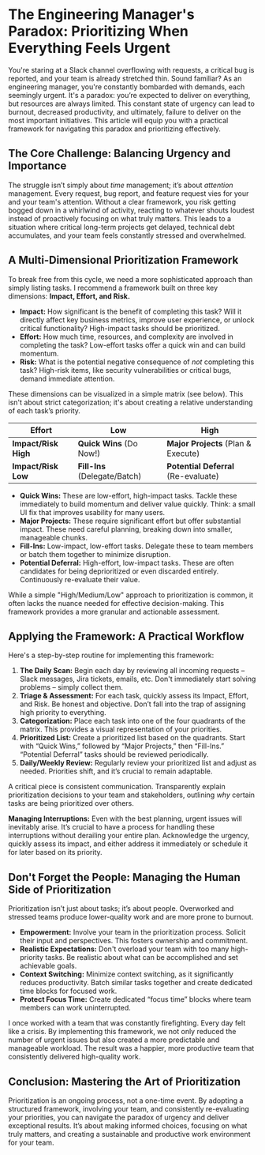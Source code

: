 # The Engineering Manager's Paradox: Prioritizing When Everything Feels Urgent

You're staring at a Slack channel overflowing with requests, a critical bug is reported, and your team is already stretched thin. Sound familiar? As an engineering manager, you're constantly bombarded with demands, each seemingly urgent. It's a paradox: you’re expected to deliver on everything, but resources are always limited. This constant state of urgency can lead to burnout, decreased productivity, and ultimately, failure to deliver on the most important initiatives. This article will equip you with a practical framework for navigating this paradox and prioritizing effectively.

## The Core Challenge: Balancing Urgency and Importance

The struggle isn’t simply about *time* management; it’s about *attention* management. Every request, bug report, and feature request vies for your and your team's attention. Without a clear framework, you risk getting bogged down in a whirlwind of activity, reacting to whatever shouts loudest instead of proactively focusing on what truly matters. This leads to a situation where critical long-term projects get delayed, technical debt accumulates, and your team feels constantly stressed and overwhelmed. 

## A Multi-Dimensional Prioritization Framework

To break free from this cycle, we need a more sophisticated approach than simply listing tasks. I recommend a framework built on three key dimensions: **Impact, Effort, and Risk.** 

* **Impact:** How significant is the benefit of completing this task? Will it directly affect key business metrics, improve user experience, or unlock critical functionality?  High-impact tasks should be prioritized.
* **Effort:** How much time, resources, and complexity are involved in completing the task?  Low-effort tasks offer a quick win and can build momentum.
* **Risk:** What is the potential negative consequence of *not* completing this task?  High-risk items, like security vulnerabilities or critical bugs, demand immediate attention.

These dimensions can be visualized in a simple matrix (see below). This isn't about strict categorization; it's about creating a relative understanding of each task’s priority.

| **Effort**        | **Low**                  | **High**                   |
|-------------------|--------------------------|----------------------------|
| **Impact/Risk High** | **Quick Wins** (Do Now!) | **Major Projects** (Plan & Execute) |
| **Impact/Risk Low** | **Fill-Ins** (Delegate/Batch) | **Potential Deferral** (Re-evaluate) |

* **Quick Wins:** These are low-effort, high-impact tasks. Tackle these immediately to build momentum and deliver value quickly. Think: a small UI fix that improves usability for many users.
* **Major Projects:** These require significant effort but offer substantial impact. These need careful planning, breaking down into smaller, manageable chunks.
* **Fill-Ins:** Low-impact, low-effort tasks. Delegate these to team members or batch them together to minimize disruption.
* **Potential Deferral:** High-effort, low-impact tasks. These are often candidates for being deprioritized or even discarded entirely. Continuously re-evaluate their value.



While a simple "High/Medium/Low" approach to prioritization is common, it often lacks the nuance needed for effective decision-making.  This framework provides a more granular and actionable assessment.

## Applying the Framework: A Practical Workflow

Here's a step-by-step routine for implementing this framework:

1. **The Daily Scan:** Begin each day by reviewing all incoming requests – Slack messages, Jira tickets, emails, etc.  Don't immediately start solving problems – simply collect them.
2. **Triage & Assessment:**  For each task, quickly assess its Impact, Effort, and Risk. Be honest and objective.  Don’t fall into the trap of assigning high priority to everything.
3. **Categorization:** Place each task into one of the four quadrants of the matrix. This provides a visual representation of your priorities.
4. **Prioritized List:** Create a prioritized list based on the quadrants. Start with “Quick Wins,” followed by “Major Projects,” then “Fill-Ins.” “Potential Deferral” tasks should be reviewed periodically.
5. **Daily/Weekly Review:** Regularly review your prioritized list and adjust as needed.  Priorities shift, and it’s crucial to remain adaptable.

A critical piece is consistent communication. Transparently explain prioritization decisions to your team and stakeholders, outlining *why* certain tasks are being prioritized over others.

**Managing Interruptions:** Even with the best planning, urgent issues will inevitably arise.  It’s crucial to have a process for handling these interruptions without derailing your entire plan.  Acknowledge the urgency, quickly assess its impact, and either address it immediately or schedule it for later based on its priority.

## Don't Forget the People: Managing the Human Side of Prioritization

Prioritization isn’t just about tasks; it’s about people.  Overworked and stressed teams produce lower-quality work and are more prone to burnout.

* **Empowerment:**  Involve your team in the prioritization process.  Solicit their input and perspectives.  This fosters ownership and commitment.
* **Realistic Expectations:** Don't overload your team with too many high-priority tasks.  Be realistic about what can be accomplished and set achievable goals.
* **Context Switching:**  Minimize context switching, as it significantly reduces productivity.  Batch similar tasks together and create dedicated time blocks for focused work.
* **Protect Focus Time:**  Create dedicated “focus time” blocks where team members can work uninterrupted.

I once worked with a team that was constantly firefighting. Every day felt like a crisis. By implementing this framework, we not only reduced the number of urgent issues but also created a more predictable and manageable workload. The result was a happier, more productive team that consistently delivered high-quality work.

## Conclusion: Mastering the Art of Prioritization

Prioritization is an ongoing process, not a one-time event. By adopting a structured framework, involving your team, and consistently re-evaluating your priorities, you can navigate the paradox of urgency and deliver exceptional results. It’s about making informed choices, focusing on what truly matters, and creating a sustainable and productive work environment for your team.